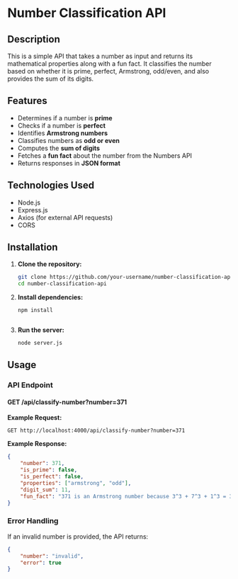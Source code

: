 # Number Classification API

## Description
This is a simple API that takes a number as input and returns its mathematical properties along with a fun fact. It classifies the number based on whether it is prime, perfect, Armstrong, odd/even, and also provides the sum of its digits.

## Features
- Determines if a number is **prime**
- Checks if a number is **perfect**
- Identifies **Armstrong numbers**
- Classifies numbers as **odd or even**
- Computes the **sum of digits**
- Fetches a **fun fact** about the number from the Numbers API
- Returns responses in **JSON format**

## Technologies Used
- Node.js
- Express.js
- Axios (for external API requests)
- CORS

## Installation

1. **Clone the repository:**
   ```sh
   git clone https://github.com/your-username/number-classification-api.git
   cd number-classification-api
   ```
2. **Install dependencies:**
   ```sh
   npm install
   ```

   ```
4. **Run the server:**
   ```sh
   node server.js
   ```

## Usage
### API Endpoint
#### **GET /api/classify-number?number=371**

**Example Request:**
```
GET http://localhost:4000/api/classify-number?number=371
```

**Example Response:**
```json
{
    "number": 371,
    "is_prime": false,
    "is_perfect": false,
    "properties": ["armstrong", "odd"],
    "digit_sum": 11,
    "fun_fact": "371 is an Armstrong number because 3^3 + 7^3 + 1^3 = 371"
}
```

### Error Handling
If an invalid number is provided, the API returns:
```json
{
    "number": "invalid",
    "error": true
}
```

